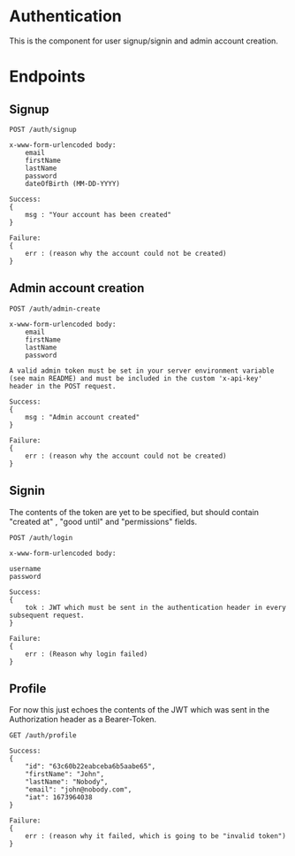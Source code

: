 # Authentication

This is the component for user signup/signin and admin account creation.

# Endpoints

## Signup
```
POST /auth/signup

x-www-form-urlencoded body:
    email
    firstName
    lastName
    password
    dateOfBirth (MM-DD-YYYY)

Success:
{
    msg : "Your account has been created"
}

Failure:
{
    err : (reason why the account could not be created)
}
```

## Admin account creation
```
POST /auth/admin-create

x-www-form-urlencoded body:
    email
    firstName
    lastName
    password

A valid admin token must be set in your server environment variable (see main README) and must be included in the custom 'x-api-key' header in the POST request.

Success:
{
    msg : "Admin account created"
}

Failure:
{
    err : (reason why the account could not be created)
}
```
## Signin

The contents of the token are yet to be specified, but should contain  "created at" , "good until" and "permissions" fields.
```
POST /auth/login

x-www-form-urlencoded body:

username
password

Success:
{
    tok : JWT which must be sent in the authentication header in every subsequent request.
}

Failure:
{
    err : (Reason why login failed)
}
```

## Profile

For now this just echoes the contents of the JWT which was sent in the Authorization header as a Bearer-Token.
```
GET /auth/profile

Success:
{
    "id": "63c60b22eabceba6b5aabe65",
    "firstName": "John",
    "lastName": "Nobody",
    "email": "john@nobody.com",
    "iat": 1673964038
}

Failure:
{
    err : (reason why it failed, which is going to be "invalid token")
}
```

